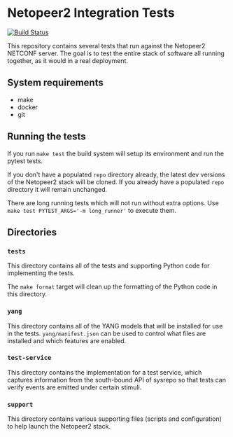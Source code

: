 # Netopeer2 Integration Tests

[![Build Status](https://travis-ci.org/ADTRAN/netopeer2-integration-tests.svg?branch=master)](https://travis-ci.org/ADTRAN/netopeer2-integration-tests)

This repository contains several tests that run against the Netopeer2
NETCONF server. The goal is to test the entire stack of software all
running together, as it would in a real deployment.

## System requirements
 - make
 - docker
 - git

## Running the tests

If you run `make test` the build system will setup its environment and
run the pytest tests.

If you don't have a populated `repo` directory already, the latest dev
versions of the Netopeer2 stack will be cloned. If you already have a
populated `repo` directory it will remain unchanged.

There are long running tests which will not run without extra options.
Use `make test PYTEST_ARGS='-m long_runner'` to execute them.

## Directories

### `tests`

This directory contains all of the tests and supporting Python code
for implementing the tests.

The `make format` target will clean up the formatting of the Python
code in this directory.

### `yang`

This directory contains all of the YANG models that will be installed
for use in the tests. `yang/manifest.json` can be used to control what
files are installed and which features are enabled.

### `test-service`

This directory contains the implementation for a test service, which
captures information from the south-bound API of sysrepo so that tests
can verify events are emitted under certain stimuli.

### `support`

This directory contains various supporting files (scripts and
configuration) to help launch the Netopeer2 stack.
